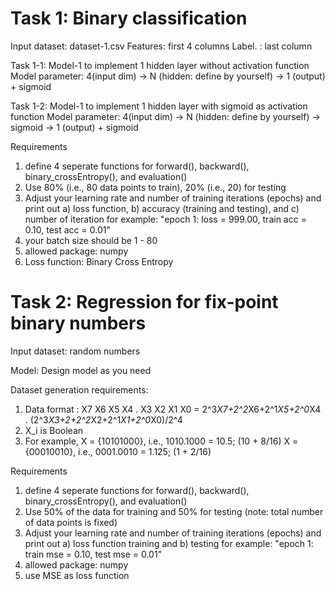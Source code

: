 # Task 1: Binary classification 
Input dataset: dataset-1.csv
Features: first 4 columns
Label.  : last column


Task 1-1: Model-1 to implement
1 hidden layer without activation function
Model parameter: 4(input dim) -> N (hidden: define by yourself) -> 1 (output) + sigmoid


Task 1-2: Model-1 to implement
1 hidden layer with sigmoid as activation function
Model parameter: 4(input dim) -> N (hidden: define by yourself) -> sigmoid -> 1 (output) + sigmoid

    
Requirements
1) define 4 seperate functions for forward(), backward(), binary_crossEntropy(), and evaluation()
2) Use 80% (i.e., 80 data points to train), 20% (i.e., 20) for testing
3) Adjust your learning rate and number of training iterations (epochs) and print out
       a) loss function, b) accuracy (training and testing), and c) number of iteration
       for example: "epoch 1: loss = 999.00, train acc = 0.10, test acc = 0.01"
4) your batch size should be 1 - 80 
5) allowed package: numpy 
6) Loss function: Binary Cross Entropy

# Task 2: Regression for fix-point binary numbers 
Input dataset: random numbers

Model: Design model as you need

Dataset generation requirements:
1) Data format : X7 X6 X5 X4 . X3 X2 X1 X0  = 2^3*X7+2^2*X6+2^1*X5+2^0*X4 . (2^3*X3+2+2^2*X2+2^1*X1+2^0*X0)/2^4
2) X_i is Boolean
3) For example, X = {10101000}, i.e., 1010.1000 = 10.5;   (10 + 8/16)
                X = {00010010}, i.e., 0001.0010 = 1.125;  (1 + 2/16)

Requirements
1) define 4 seperate functions for forward(), backward(), binary_crossEntropy(), and evaluation()
2) Use 50% of the data for training and 50% for testing (note: total number of data points is fixed)
3) Adjust your learning rate and number of training iterations (epochs) and print out
       a) loss function training and b) testing
       for example: "epoch 1: train mse = 0.10, test mse = 0.01"
5) allowed package: numpy 
6) use MSE as loss function

